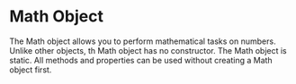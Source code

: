 # Math Object

The Math object allows you to perform mathematical tasks on numbers. Unlike other objects, th Math object has no constructor. The Math object is static. All methods and properties can be used without creating a Math object first.

